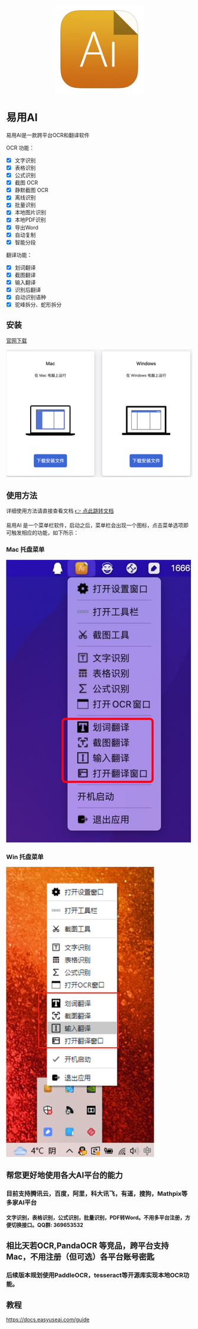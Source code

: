 <p align="center">
  <img src="./images/logo.png" width=240/>
</p>

# 易用AI

易用AI是一款跨平台OCR和翻译软件

OCR 功能：

- [x] 文字识别
- [x] 表格识别
- [x] 公式识别
- [x] 截图 OCR
- [x] 静默截图 OCR
- [x] 离线识别
- [x] 批量识别
- [x] 本地图片识别
- [x] 本地PDF识别
- [x] 导出Word
- [x] 自动复制
- [x] 智能分段

翻译功能：

- [x] 划词翻译
- [x] 截图翻译
- [x] 输入翻译
- [x] 识别后翻译
- [x] 自动识别语种
- [x] 驼峰拆分、蛇形拆分

## 安装
[官网下载](http://easyuseai.com)

<!-- ![下载](./images/guide/download.png) -->
<img src="./images/guide/download.png" alt="下载" width=548>

## 使用方法
详细使用方法请直接查看文档 [👉 点此跳转文档](https://docs.easyuseai.com)

易用AI 是一个菜单栏软件，启动之后，菜单栏会出现一个图标，点击菜单选项即可触发相应的功能，如下所示：

### Mac 托盘菜单
<!-- ![下载](./images/guide/introduction/use/apptray-mac-1.jpg) -->
<img src="./images/guide/introduction/use/apptray-mac-1.jpg" alt="下载" width=500>

### Win 托盘菜单
<!-- ![下载](./images/guide/introduction/use/apptray-win-1.png) -->
<img src="./images/guide/introduction/use/apptray-win-1.png" alt="下载" width=400>

## 帮您更好地使用各大AI平台的能力
### 目前支持腾讯云，百度，阿里，科大讯飞，有道，搜狗，Mathpix等多家AI平台
#### 文字识别，表格识别，公式识别，批量识别，PDF转Word。不用多平台注册，方便切换接口。QQ群: 369653532


## 相比天若OCR,PandaOCR 等竞品，跨平台支持Mac，不用注册（但可选）各平台账号密匙

### 后续版本规划使用PaddleOCR，tesseract等开源库实现本地OCR功能。

## 教程
https://docs.easyuseai.com/guide
